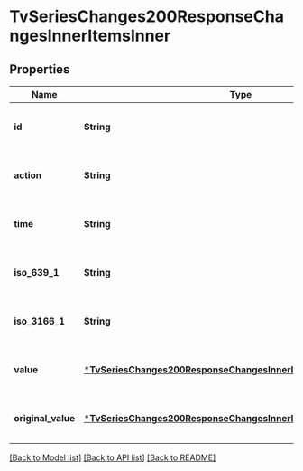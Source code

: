 # TvSeriesChanges200ResponseChangesInnerItemsInner


## Properties
Name | Type | Description | Notes
------------ | ------------- | ------------- | -------------
**id** | **String** |  | [optional] [default to nothing]
**action** | **String** |  | [optional] [default to nothing]
**time** | **String** |  | [optional] [default to nothing]
**iso_639_1** | **String** |  | [optional] [default to nothing]
**iso_3166_1** | **String** |  | [optional] [default to nothing]
**value** | [***TvSeriesChanges200ResponseChangesInnerItemsInnerValue**](TvSeriesChanges200ResponseChangesInnerItemsInnerValue.md) |  | [optional] [default to nothing]
**original_value** | [***TvSeriesChanges200ResponseChangesInnerItemsInnerOriginalValue**](TvSeriesChanges200ResponseChangesInnerItemsInnerOriginalValue.md) |  | [optional] [default to nothing]


[[Back to Model list]](../README.md#models) [[Back to API list]](../README.md#api-endpoints) [[Back to README]](../README.md)


